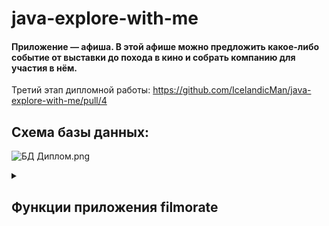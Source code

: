 # java-explore-with-me

#### Приложение — афиша. В этой афише можно предложить какое-либо событие от выставки до похода в кино и собрать компанию для участия в нём.

Третий этап дипломной работы: https://github.com/IcelandicMan/java-explore-with-me/pull/4

## Схема базы данных:

![БД Диплом.png](resources%2F%C1%C4%20%C4%E8%EF%EB%EE%EC.png)

<details> 
<summary><h2> Функции приложения filmorate</h2></summary>

- >Public: Подборки событий
  Публичный API для работы с подборками событий;
- >Admin: Категории
  API для работы с категориями;
- >Private: События
  Закрытый API для работы с событиями;
- >Public: Категории
  Публичный API для работы с категориями;
- >Admin: События
  API для работы с событиями;
- >Public: События
  Публичный API для работы с событиями;
- >Admin: Пользователи
  API для работы с пользователями;
- >Admin: Подборки событий
  API для работы с подборками событий
- >Private: Комментарии
  Закрытый API для работы с комментариями;
- >Admin: Комментарии
  API для работы с комментариями;
</details> 



